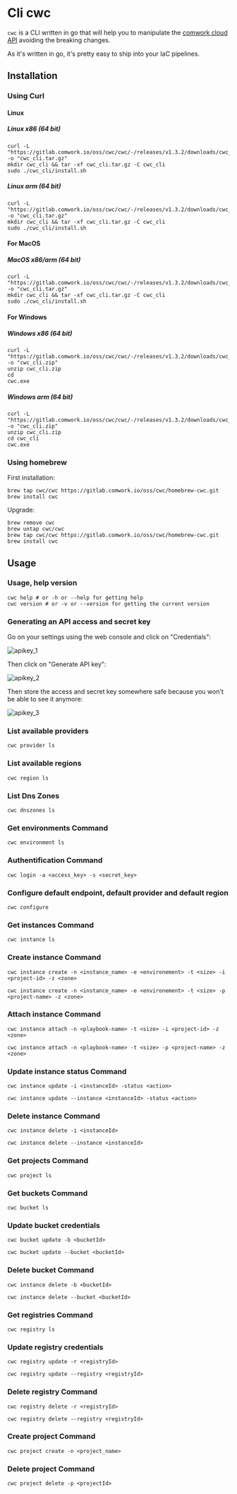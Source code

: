 # Cli cwc

`cwc` is a CLI written in go that will help you to manipulate the [comwork cloud API](./README.md) avoiding the breaking changes.

As it's written in go, it's pretty easy to ship into your IaC pipelines.

## Installation

### Using Curl

#### Linux

##### Linux x86 (64 bit)

```shell
curl -L "https://gitlab.comwork.io/oss/cwc/cwc/-/releases/v1.3.2/downloads/cwc_1.3.2_linux_amd64.tar.gz" -o "cwc_cli.tar.gz"
mkdir cwc_cli && tar -xf cwc_cli.tar.gz -C cwc_cli 
sudo ./cwc_cli/install.sh
```

##### Linux arm (64 bit)

```shell
curl -L "https://gitlab.comwork.io/oss/cwc/cwc/-/releases/v1.3.2/downloads/cwc_1.3.2_linux_arm64.tar.gz" -o "cwc_cli.tar.gz" 
mkdir cwc_cli && tar -xf cwc_cli.tar.gz -C cwc_cli 
sudo ./cwc_cli/install.sh
```

#### For MacOS

##### MacOS x86/arm (64 bit)

```shell
curl -L "https://gitlab.comwork.io/oss/cwc/cwc/-/releases/v1.3.2/downloads/cwc_1.3.2_darwin_all.tar.gz" -o "cwc_cli.tar.gz"
mkdir cwc_cli && tar -xf cwc_cli.tar.gz -C cwc_cli     
sudo ./cwc_cli/install.sh
```

#### For Windows

##### Windows x86 (64 bit)

```shell
curl -L "https://gitlab.comwork.io/oss/cwc/cwc/-/releases/v1.3.2/downloads/cwc_1.3.2_windows_amd64.zip" -o "cwc_cli.zip"
unzip cwc_cli.zip 
cd 
cwc.exe
```

##### Windows arm (64 bit)

```shell
curl -L "https://gitlab.comwork.io/oss/cwc/cwc/-/releases/v1.3.2/downloads/cwc_1.3.2_windows_arm64.zip" -o "cwc_cli.zip"
unzip cwc_cli.zip 
cd cwc_cli
cwc.exe
```

### Using homebrew

First installation:

```shell
brew tap cwc/cwc https://gitlab.comwork.io/oss/cwc/homebrew-cwc.git 
brew install cwc
```

Upgrade:

```shell
brew remove cwc
brew untap cwc/cwc
brew tap cwc/cwc https://gitlab.comwork.io/oss/cwc/homebrew-cwc.git 
brew install cwc
```

## Usage

### Usage, help version

```shell
cwc help # or -h or --help for getting help
cwc version # or -v or --version for getting the current version
```

### Generating an API access and secret key

Go on your settings using the web console and click on "Credentials":

![apikey_1](../../img/apikey_1.png)

Then click on "Generate API key":

![apikey_2](../../img/apikey_2.png)

Then store the access and secret key somewhere safe because you won't be able to see it anymore:

![apikey_3](../../img/apikey_3.png)



### List available providers
```shell
cwc provider ls
```

### List available regions
```shell
cwc region ls
```

### List Dns Zones
```shell
cwc dnszones ls
```

### Get environments Command

```shell
cwc environment ls
```



### Authentification Command

```shell
cwc login -a <access_key> -s <secret_key>
```

### Configure default endpoint, default provider and default region

```shell
cwc configure
```


### Get instances Command

```shell
cwc instance ls
```



### Create instance Command

```shell
cwc instance create -n <instance_name> -e <environement> -t <size> -i <project-id> -z <zone>
```
```shell
cwc instance create -n <instance_name> -e <environement> -t <size> -p <project-name> -z <zone>
```
    
### Attach instance Command

```shell
cwc instance attach -n <playbook-name> -t <size> -i <project-id> -z <zone>
```
```shell
cwc instance attach -n <playbook-name> -t <size> -p <project-name> -z <zone>
```

### Update instance status Command

```shell
cwc instance update -i <instanceId> -status <action>
```

```shell
cwc instance update --instance <instanceId> -status <action>
```
### Delete instance Command

```shell
cwc instance delete -i <instanceId>
```    

```shell
cwc instance delete --instance <instanceId>
```    
### Get projects Command

```shell
cwc project ls
```



### Get buckets Command

```shell
cwc bucket ls
```



### Update bucket credentials

```shell
cwc bucket update -b <bucketId>
```

```shell
cwc bucket update --bucket <bucketId>
```
### Delete bucket Command

```shell
cwc instance delete -b <bucketId>
```    


```shell
cwc instance delete --bucket <bucketId>
```    
### Get registries Command

```shell
cwc registry ls
```



### Update registry credentials

```shell
cwc registry update -r <registryId>
```

```shell
cwc registry update --registry <registryId>
```
### Delete registry Command

```shell
cwc registry delete -r <registryId>
```

```shell
cwc registry delete --registry <registryId>
```

### Create project Command

```shell
cwc project create -n <project_name>
```

### Delete project Command

```shell
cwc project delete -p <projectId>
```
